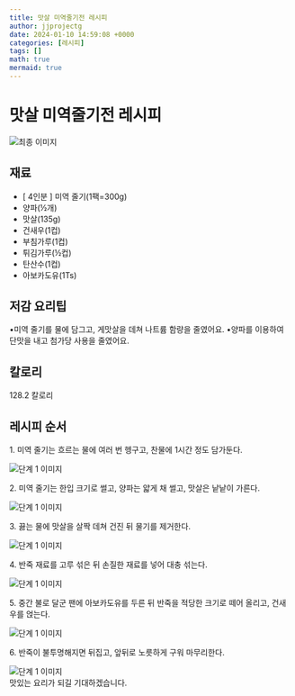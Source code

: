 ```yaml
---
title: 맛살 미역줄기전 레시피
author: jjprojectg
date: 2024-01-10 14:59:08 +0000
categories: [레시피]
tags: []
math: true
mermaid: true
---
```

<meta name="og:type" content="website"/>
<meta charset="UTF-8"/>
<div class="header">
  <h1>맛살 미역줄기전 레시피</h1>
</div>

<div class="container my-4">
  <div class="row">
    <div class="col-12 col-md-6">
      <div class="recipe-image">
        <img src="https://www.foodsafetykorea.go.kr/common/ecmFileView.do?ecm_file_no=1NxSkgr9ktU" class="step-image" alt="최종 이미지"/>
      </div>
    </div>
    <div class="col-12 col-md-6">
      <div class="ingredients">
        <h2>재료</h2>
        <ul class="card">
          <li> [ 4인분 ] 미역 줄기(1팩=300g) </li>
          <li>  양파(½개) </li>
          <li>  맛살(135g) </li>
          <li>  건새우(1컵) </li>
          <li>  부침가루(1컵) </li>
          <li>  튀김가루(½컵) </li>
          <li>  탄산수(1컵) </li>
          <li>  아보카도유(1Ts) </li>
</ul>
      </div>
    </div>
    <div class="col-12 col-md-6">
      <div class="ingredients">
        <h2>저감 요리팁</h2>
        <div class="card"> 
          <p>
            •미역 줄기를 물에 담그고, 게맛살을 데쳐 나트륨 함량을 줄였어요.
•양파를 이용하여 단맛을 내고 첨가당 사용을 줄였어요.
          </p>
        </div>
      </div>
      <div class="ingredients">
        <h2>칼로리</h2>
        <div class="card"> 
          <p>
            128.2 칼로리
          </p>
        </div>
      </div>
    </div>
  </div>

  <h2 class="my-4">레시피 순서</h2>
  <div class="card recipe-card">
    <div class="card-body recipe-step">
      <p class="card-text step-description">1. 미역 줄기는 흐르는 물에 여러 번 헹구고, 찬물에 1시간 정도 담가둔다.</p>
      <img src="https://www.foodsafetykorea.go.kr/common/ecmFileView.do?ecm_file_no=1NxSkgr9rX_" alt="단계 1 이미지" class="step-image"/>
    </div>
  </div>
  <div class="card recipe-card">
    <div class="card-body recipe-step">
      <p class="card-text step-description">2. 미역 줄기는 한입 크기로 썰고, 양파는 얇게 채 썰고, 맛살은 낱낱이 가른다.</p>
      <img src="https://www.foodsafetykorea.go.kr/common/ecmFileView.do?ecm_file_no=1NxSkgr9rZw" alt="단계 1 이미지" class="step-image"/>
    </div>
  </div>
  <div class="card recipe-card">
    <div class="card-body recipe-step">
      <p class="card-text step-description">3. 끓는 물에 맛살을 살짝 데쳐 건진 뒤 물기를 제거한다.</p>
      <img src="https://www.foodsafetykorea.go.kr/common/ecmFileView.do?ecm_file_no=1NxSkgr9rbr" alt="단계 1 이미지" class="step-image"/>
    </div>
  </div>
  <div class="card recipe-card">
    <div class="card-body recipe-step">
      <p class="card-text step-description">4. 반죽 재료를 고루 섞은 뒤 손질한 재료를 넣어 대충 섞는다.</p>
      <img src="https://www.foodsafetykorea.go.kr/common/ecmFileView.do?ecm_file_no=1NxSkgr9rfn" alt="단계 1 이미지" class="step-image"/>
    </div>
  </div>
  <div class="card recipe-card">
    <div class="card-body recipe-step">
      <p class="card-text step-description">5. 중간 불로 달군 팬에 아보카도유를 두른 뒤 반죽을 적당한 크기로 떼어 올리고, 건새우를 얹는다.</p>
      <img src="https://www.foodsafetykorea.go.kr/common/ecmFileView.do?ecm_file_no=1NxSkgr9rhb" alt="단계 1 이미지" class="step-image"/>
    </div>
  </div>
  <div class="card recipe-card">
    <div class="card-body recipe-step">
      <p class="card-text step-description">6. 반죽이 불투명해지면 뒤집고, 앞뒤로 노릇하게 구워 마무리한다.</p>
      <img src="https://www.foodsafetykorea.go.kr/common/ecmFileView.do?ecm_file_no=1NxSkgr9rlQ" alt="단계 1 이미지" class="step-image"/>
    </div>
  </div>

</div>
맛있는 요리가 되길 기대하겠습니다.
